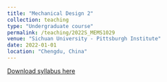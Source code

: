 ```yaml
---
title: "Mechanical Design 2"
collection: teaching
type: "Undergraduate course"
permalink: /teaching/2022S_MEMS1029
venue: "Sichuan University - Pittsburgh Institute"
date: 2022-01-01
location: "Chengdu, China"
---
```

[Download syllabus here](http://Liuchao-JIN.github.io/files/teaching/2022S_MEMS1029.pdf)
